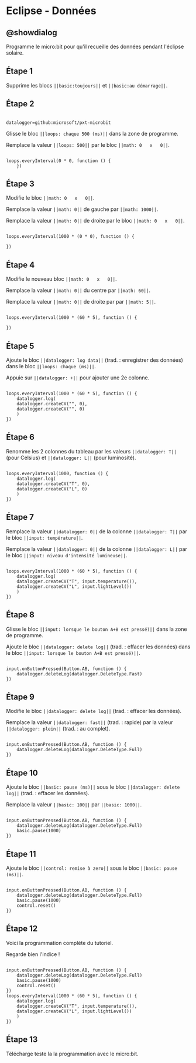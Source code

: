 # Eclipse - Données

## @showdialog

Programme le micro:bit pour qu'il recueille des données pendant l'éclipse solaire.

## Étape 1

Supprime les blocs ``||basic:toujours||`` et ``||basic:au démarrage||``.

## Étape 2

```package

datalogger=github:microsoft/pxt-microbit

```

Glisse le bloc ``||loops: chaque 500 (ms)||`` dans la zone de programme.

Remplace la valeur ``||loops: 500||`` par le bloc ``||math: 0   x   0||``.

```blocks

loops.everyInterval(0 * 0, function () {
    })

```

## Étape 3

Modifie le bloc ``||math: 0   x   0||``.

Remplace la valeur ``||math: 0||`` de gauche par ``||math: 1000||``.

Remplace la valeur ``||math: 0||`` de droite par le bloc ``||math: 0   x   0||``.

```blocks

loops.everyInterval(1000 * (0 * 0), function () {
    
})

```

## Étape 4

Modifie le nouveau bloc ``||math: 0   x   0||``.

Remplace la valeur ``||math: 0||`` du centre par ``||math: 60||``.

Remplace la valeur ``||math: 0||`` de droite par par ``||math: 5||``.

```blocks

loops.everyInterval(1000 * (60 * 5), function () {
    
})

```

## Étape 5

Ajoute le bloc ``||datalogger: log data||`` (trad. : enregistrer des données) dans le bloc ``||loops: chaque (ms)||``.

Appuie sur ``||datalogger: +||`` pour ajouter une 2e colonne.

```blocks

loops.everyInterval(1000 * (60 * 5), function () {
    datalogger.log(
    datalogger.createCV("", 0),
    datalogger.createCV("", 0)
    )
})

```

## Étape 6

Renomme les 2 colonnes du tableau par les valeurs ``||datalogger: T||`` (pour Celsius) et ``||datalogger: L||`` (pour luminosité).

```blocks

loops.everyInterval(1000, function () {
    datalogger.log(
    datalogger.createCV("T", 0),
    datalogger.createCV("L", 0)
    )
})

```

## Étape 7

Remplace la valeur ``||datalogger: 0||`` de la colonne ``||datalogger: T||`` par le bloc ``||input: température||``.

Remplace la valeur ``||datalogger: 0||`` de la colonne ``||datalogger: L||`` par le bloc ``||input: niveau d'intensité lumineuse||``.

```blocks

loops.everyInterval(1000 * (60 * 5), function () {
    datalogger.log(
    datalogger.createCV("T", input.temperature()),
    datalogger.createCV("L", input.lightLevel())
    )
})

```

## Étape 8

Glisse le bloc ``||input: lorsque le bouton A+B est pressé)||`` dans la zone de programme.

Ajoute le bloc ``||datalogger: delete log||`` (trad. : effacer les données) dans le bloc ``||input: lorsque le bouton A+B est pressé)||``.

```blocks

input.onButtonPressed(Button.AB, function () {
    datalogger.deleteLog(datalogger.DeleteType.Fast)
})

```

## Étape 9

Modifie le bloc ``||datalogger: delete log||`` (trad. : effacer les données).

Remplace la valeur ``||datalogger: fast||`` (trad. : rapide) par la valeur ``||datalogger: plein||`` (trad. : au complet).

```blocks

input.onButtonPressed(Button.AB, function () {
    datalogger.deleteLog(datalogger.DeleteType.Full)
})

```

## Étape 10

Ajoute le bloc ``||basic: pause (ms)||`` sous le bloc  ``||datalogger: delete log||`` (trad. : effacer les données).

Remplace la valeur ``||basic: 100||`` par ``||basic: 1000||``.

```blocks

input.onButtonPressed(Button.AB, function () {
    datalogger.deleteLog(datalogger.DeleteType.Full)
    basic.pause(1000)
})

```

## Étape 11

Ajoute le bloc ``||control: remise à zero||`` sous le bloc  ``||basic: pause (ms)||``.

```blocks

input.onButtonPressed(Button.AB, function () {
    datalogger.deleteLog(datalogger.DeleteType.Full)
    basic.pause(1000)
    control.reset()
})

```

## Étape 12

Voici la programmation complète du tutoriel.

Regarde bien l'indice !

```blocks

input.onButtonPressed(Button.AB, function () {
    datalogger.deleteLog(datalogger.DeleteType.Full)
    basic.pause(1000)
    control.reset()
})
loops.everyInterval(1000 * (60 * 5), function () {
    datalogger.log(
    datalogger.createCV("T", input.temperature()),
    datalogger.createCV("L", input.lightLevel())
    )
})

```

## Étape 13

Télécharge teste la la programmation avec le micro:bit.

